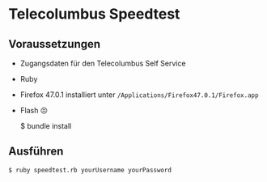 # Telecolumbus Speedtest

## Voraussetzungen

- Zugangsdaten für den Telecolumbus Self Service
- Ruby
- Firefox 47.0.1 installiert unter `/Applications/Firefox47.0.1/Firefox.app`
- Flash 😣

    $ bundle install

## Ausführen

    $ ruby speedtest.rb yourUsername yourPassword
